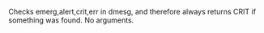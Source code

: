 Checks emerg,alert,crit,err in dmesg, and therefore always returns CRIT if something was found.
No arguments.